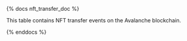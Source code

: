 {% docs nft_transfer_doc %}

This table contains NFT transfer events on the Avalanche blockchain.

{% enddocs %}